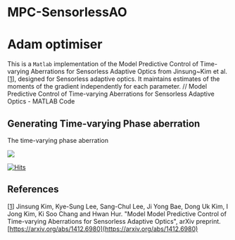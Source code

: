 # MPC-SensorlessAO
# Adam optimiser
This is a `Matlab` implementation of the Model Predictive Control of Time-varying Aberrations for Sensorless Adaptive Optics from Jinsung~Kim et al. [[1]], designed for Sensorless adaptive optics. It maintains estimates of the moments of the gradient independently for each parameter.
// Model Predictive Control of Time-varying Aberrations for Sensorless Adaptive Optics - MATLAB Code
##  Generating Time-varying Phase aberration
The time-varying phase aberration 

<img src="images/regression_scatter.png" />

[![Hits](https://hits.seeyoufarm.com/api/count/incr/badge.svg?url=https%3A%2F%2Fgithub.com%2Frlawlstjd960%2Fhit-counter&count_bg=%2379C83D&title_bg=%23555555&icon=&icon_color=%23E7E7E7&title=hits&edge_flat=false)](https://hits.seeyoufarm.com)

## References
[[1]] Jinsung Kim, Kye-Sung Lee, Sang-Chul Lee, Ji Yong Bae, Dong Uk Kim, I Jong Kim, Ki Soo Chang and Hwan Hur. "Model Model Predictive Control of Time-varying Aberrations for Sensorless Adaptive Optics", arXiv preprint. [https://arxiv.org/abs/1412.6980](https://arxiv.org/abs/1412.6980)


[1]: https://arxiv.org/abs/1412.6980
